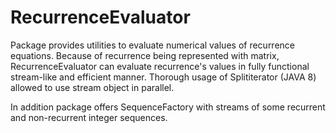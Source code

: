 # RecurrenceEvaluator

Package provides utilities to evaluate numerical values of recurrence equations.
Because of recurrence being represented with matrix, RecurrenceEvaluator can evaluate recurrence's values in fully functional stream-like and efficient manner.
Thorough usage of Splititerator (JAVA 8) allowed to use stream object in parallel.

In addition package offers SequenceFactory with streams of some recurrent and non-recurrent integer sequences.